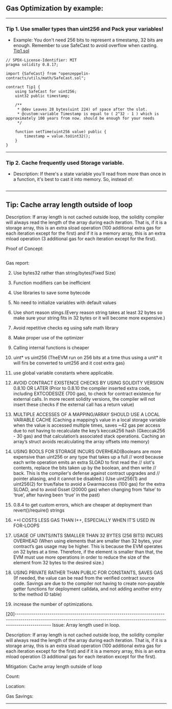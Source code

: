## Gas Optimization by example:

---

### Tip 1. Use smaller types than uint256 and Pack your variables!

- Example: You don't need 256 bits to represent a timestamp, 32 bits are enough. Remember to use SafeCast to avoid overflow when casting.
  [Tip1.sol]()

```solidity
// SPDX-License-Identifier: MIT
pragma solidity 0.8.17;

import {SafeCast} from "openzeppelin-contracts/utils/math/SafeCast.sol";

contract Tip1 {
    using SafeCast for uint256;
    uint32 public timestamp;

    /**
     * @dev Leaves 28 bytes(uint 224) of space after the slot.
     * @custom:variable Timestamp is equal to ( 2^32 - 1 ) which is approximately 100 years from now. should be enough for your needs
     */

    function setTime(uint256 value) public {
        timestamp = value.toUint32();
    }
}
```

---

### Tip 2. Cache frequently used Storage variable.

- Description: If there's a state variable you'll read from more than once in a function, it's best to cast it into memory.
  So, instead of:

```solidity

```

---

## Tip: Cache array length outside of loop

Description: If array length is not cached outside loop, the solidity compiler will always read the length of the array during each iteration. That is, if it is a storage array, this is an extra sload operation (100 additional extra gas for each iteration except for the first) and if it is a memory array, this is an extra mload operation (3 additional gas for each iteration except for the first).

Proof of Concept:

```solidity

```

Gas report:

2. Use bytes32 rather than string/bytes(Fixed Size)

3. Function modifiers can be inefficient

4. Use libraries to save some bytecode

5. No need to initialize variables with default values

6. Use short reason stings.(Every reason string takes at least 32 bytes so make sure your string fits in 32 bytes or it will become more expensive.)

7. Avoid repetitive checks eg using safe math library

8. Make proper use of the optimizer

9. Calling internal functions is cheaper

10. uint* vs uint256 (TheEVM run on 256 bits at a time thus using a unit* it will firs be converted to unt256 and it cost extra gas)

11. use global variable constants where applicable.

12. AVOID CONTRACT EXISTENCE CHECKS BY USING SOLIDITY VERSION 0.8.10 OR LATER (Prior to 0.8.10 the compiler inserted extra code, including EXTCODESIZE (700 gas), to check for contract existence for external calls. In more recent solidity versions, the compiler will not insert these checks if the external call has a return value)

13. MULTIPLE ACCESSES OF A MAPPING/ARRAY SHOULD USE A LOCAL VARIABLE CACHE (Caching a mapping’s value in a local storage variable when the value is accessed multiple times, saves ~42 gas per access due to not having to recalculate the key’s keccak256 hash (Gkeccak256 - 30 gas) and that calculation’s associated stack operations. Caching an array’s struct avoids recalculating the array offsets into memory)

14. USING BOOLS FOR STORAGE INCURS OVERHEAD(Booleans are more expensive than uint256 or any type that takes up a full
    // word because each write operation emits an extra SLOAD to first read the
    // slot's contents, replace the bits taken up by the boolean, and then write
    // back. This is the compiler's defense against contract upgrades and
    // pointer aliasing, and it cannot be disabled.) (Use uint256(1) and uint256(2) for true/false to avoid a Gwarmaccess (100 gas) for the extra SLOAD, and to avoid Gsset (20000 gas) when changing from ‘false’ to ‘true’, after having been ‘true’ in the past)

15. 0.8.4 to get custom errors, which are cheaper at deployment than revert()/require() strings

16. ++I COSTS LESS GAS THAN I++, ESPECIALLY WHEN IT’S USED IN FOR-LOOPS

17. USAGE OF UINTS/INTS SMALLER THAN 32 BYTES (256 BITS) INCURS OVERHEAD (When using elements that are smaller than 32 bytes, your contract’s gas usage may be higher. This is because the EVM operates on 32 bytes at a time. Therefore, if the element is smaller than that, the EVM must use more operations in order to reduce the size of the element from 32 bytes to the desired size.)

18. USING PRIVATE RATHER THAN PUBLIC FOR CONSTANTS, SAVES GAS (If needed, the value can be read from the verified contract source code. Savings are due to the compiler not having to create non-payable getter functions for deployment calldata, and not adding another entry to the method ID table)

19. increase the number of optimizations.

[20]-----------------------------------------------------------------------------------------------------------------------------------------------------------------------------
Issue: Array length used in loop.

Description: If array length is not cached outside loop, the solidity compiler will always read the length of the array during each iteration. That is, if it is a storage array, this is an extra sload operation (100 additional extra gas for each iteration except for the first) and if it is a memory array, this is an extra mload operation (3 additional gas for each iteration except for the first).

Mitigation: Cache array length outside of loop

Count:

Location:

Gas Savings:

---
